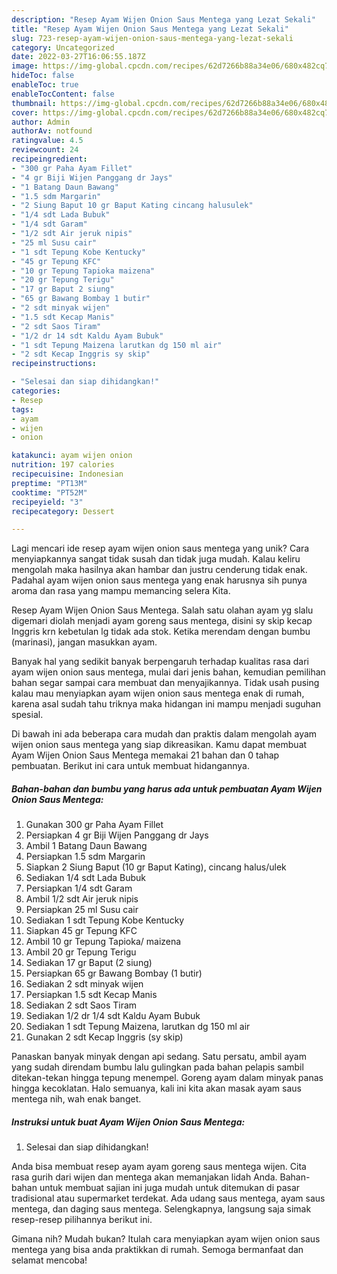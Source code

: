 ```yaml
---
description: "Resep Ayam Wijen Onion Saus Mentega yang Lezat Sekali"
title: "Resep Ayam Wijen Onion Saus Mentega yang Lezat Sekali"
slug: 723-resep-ayam-wijen-onion-saus-mentega-yang-lezat-sekali
category: Uncategorized
date: 2022-03-27T16:06:55.187Z
image: https://img-global.cpcdn.com/recipes/62d7266b88a34e06/680x482cq70/ayam-wijen-onion-saus-mentega-foto-resep-utama.jpg
hideToc: false
enableToc: true
enableTocContent: false
thumbnail: https://img-global.cpcdn.com/recipes/62d7266b88a34e06/680x482cq70/ayam-wijen-onion-saus-mentega-foto-resep-utama.jpg
cover: https://img-global.cpcdn.com/recipes/62d7266b88a34e06/680x482cq70/ayam-wijen-onion-saus-mentega-foto-resep-utama.jpg
author: Admin
authorAv: notfound
ratingvalue: 4.5
reviewcount: 24
recipeingredient:
- "300 gr Paha Ayam Fillet"
- "4 gr Biji Wijen Panggang dr Jays"
- "1 Batang Daun Bawang"
- "1.5 sdm Margarin"
- "2 Siung Baput 10 gr Baput Kating cincang halusulek"
- "1/4 sdt Lada Bubuk"
- "1/4 sdt Garam"
- "1/2 sdt Air jeruk nipis"
- "25 ml Susu cair"
- "1 sdt Tepung Kobe Kentucky"
- "45 gr Tepung KFC"
- "10 gr Tepung Tapioka maizena"
- "20 gr Tepung Terigu"
- "17 gr Baput 2 siung"
- "65 gr Bawang Bombay 1 butir"
- "2 sdt minyak wijen"
- "1.5 sdt Kecap Manis"
- "2 sdt Saos Tiram"
- "1/2 dr 14 sdt Kaldu Ayam Bubuk"
- "1 sdt Tepung Maizena larutkan dg 150 ml air"
- "2 sdt Kecap Inggris sy skip"
recipeinstructions:

- "Selesai dan siap dihidangkan!"
categories:
- Resep
tags:
- ayam
- wijen
- onion

katakunci: ayam wijen onion 
nutrition: 197 calories
recipecuisine: Indonesian
preptime: "PT13M"
cooktime: "PT52M"
recipeyield: "3"
recipecategory: Dessert

---
```





Lagi mencari ide resep ayam wijen onion saus mentega yang unik? Cara menyiapkannya sangat tidak susah dan tidak juga mudah. Kalau keliru mengolah maka hasilnya akan hambar dan justru cenderung tidak enak. Padahal ayam wijen onion saus mentega yang enak harusnya sih punya aroma dan rasa yang mampu memancing selera Kita.





Resep Ayam Wijen Onion Saus Mentega. Salah satu olahan ayam yg slalu digemari diolah menjadi ayam goreng saus mentega, disini sy skip kecap Inggris krn kebetulan lg tidak ada stok. Ketika merendam dengan bumbu (marinasi), jangan masukkan ayam.

Banyak hal yang sedikit banyak berpengaruh terhadap kualitas rasa dari ayam wijen onion saus mentega, mulai dari jenis bahan, kemudian pemilihan bahan segar sampai cara membuat dan menyajikannya. Tidak usah pusing kalau mau menyiapkan ayam wijen onion saus mentega enak di rumah, karena asal sudah tahu triknya maka hidangan ini mampu menjadi suguhan spesial.






Di bawah ini ada beberapa cara mudah dan praktis dalam mengolah ayam wijen onion saus mentega yang siap dikreasikan. Kamu dapat membuat Ayam Wijen Onion Saus Mentega memakai 21 bahan dan 0 tahap pembuatan. Berikut ini cara untuk membuat hidangannya.

<!--inarticleads1-->

##### Bahan-bahan dan bumbu yang harus ada untuk pembuatan Ayam Wijen Onion Saus Mentega:

1. Gunakan 300 gr Paha Ayam Fillet
1. Persiapkan 4 gr Biji Wijen Panggang dr Jays
1. Ambil 1 Batang Daun Bawang
1. Persiapkan 1.5 sdm Margarin
1. Siapkan 2 Siung Baput (10 gr Baput Kating), cincang halus/ulek
1. Sediakan 1/4 sdt Lada Bubuk
1. Persiapkan 1/4 sdt Garam
1. Ambil 1/2 sdt Air jeruk nipis
1. Persiapkan 25 ml Susu cair
1. Sediakan 1 sdt Tepung Kobe Kentucky
1. Siapkan 45 gr Tepung KFC
1. Ambil 10 gr Tepung Tapioka/ maizena
1. Ambil 20 gr Tepung Terigu
1. Sediakan 17 gr Baput (2 siung)
1. Persiapkan 65 gr Bawang Bombay (1 butir)
1. Sediakan 2 sdt minyak wijen
1. Persiapkan 1.5 sdt Kecap Manis
1. Sediakan 2 sdt Saos Tiram
1. Sediakan 1/2 dr 1/4 sdt Kaldu Ayam Bubuk
1. Sediakan 1 sdt Tepung Maizena, larutkan dg 150 ml air
1. Gunakan 2 sdt Kecap Inggris (sy skip)


Panaskan banyak minyak dengan api sedang. Satu persatu, ambil ayam yang sudah direndam bumbu lalu gulingkan pada bahan pelapis sambil ditekan-tekan hingga tepung menempel. Goreng ayam dalam minyak panas hingga kecoklatan. Halo semuanya, kali ini kita akan masak ayam saus mentega nih, wah enak banget. 

<!--inarticleads2-->

##### Instruksi untuk buat Ayam Wijen Onion Saus Mentega:


1. Selesai dan siap dihidangkan!

Anda bisa membuat resep ayam ayam goreng saus mentega wijen. Cita rasa gurih dari wijen dan mentega akan memanjakan lidah Anda. Bahan-bahan untuk membuat sajian ini juga mudah untuk ditemukan di pasar tradisional atau supermarket terdekat. Ada udang saus mentega, ayam saus mentega, dan daging saus mentega. Selengkapnya, langsung saja simak resep-resep pilihannya berikut ini. 

Gimana nih? Mudah bukan? Itulah cara menyiapkan ayam wijen onion saus mentega yang bisa anda praktikkan di rumah. Semoga bermanfaat dan selamat mencoba!
